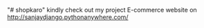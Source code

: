  "# shopkaro" 
 kindly check out my project E-commerce website on  http://sanjaydjango.pythonanywhere.com/ 
 

